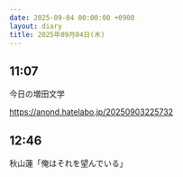 ```yaml
---
date: 2025-09-04 00:00:00 +0900
layout: diary
title: 2025年09月04日(木)
---
```


## 11:07
今日の増田文学

https://anond.hatelabo.jp/20250903225732

## 12:46
秋山蓮「俺はそれを望んでいる」
